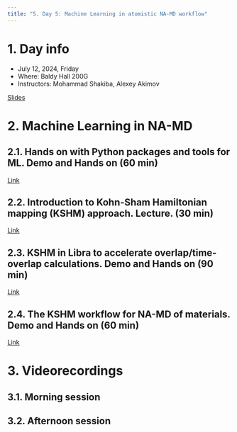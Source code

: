 ```yaml
---
title: "5. Day 5: Machine Learning in atomistic NA-MD workflow"
---
```


# 1. Day info

 - July 12, 2024, Friday
 - Where: Baldy Hall 200G
 - Instructors: Mohammad Shakiba, Alexey Akimov

[Slides](../files/Mohammad_Shakiba/Workshop_July_2024_ML.pdf)

# 2. Machine Learning in NA-MD

## 2.1. Hands on with Python packages and tools for ML. Demo and Hands on (60 min)

[Link](https://github.com/compchem-cybertraining/Tutorials_Libra/tree/master/6_dynamics/2_nbra_workflows/16_ml_hamiltonian_mapping)

## 2.2. Introduction to Kohn-Sham Hamiltonian mapping (KSHM) approach. Lecture. (30 min)

[Link](https://github.com/compchem-cybertraining/Tutorials_Libra/tree/master/6_dynamics/2_nbra_workflows/16_ml_hamiltonian_mapping)

## 2.3. KSHM in Libra to accelerate overlap/time-overlap calculations. Demo and Hands on (90 min)

[Link](https://github.com/compchem-cybertraining/Tutorials_Libra/tree/master/6_dynamics/2_nbra_workflows/16_ml_hamiltonian_mapping)

## 2.4. The KSHM workflow for NA-MD of materials. Demo and Hands on (60 min)

[Link](https://github.com/compchem-cybertraining/Tutorials_Libra/tree/master/6_dynamics/2_nbra_workflows/16_ml_hamiltonian_mapping)

# 3. Videorecordings

## 3.1. Morning session

## 3.2. Afternoon session
